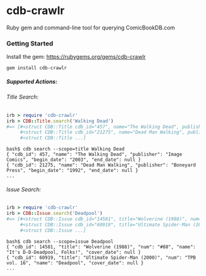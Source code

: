 cdb-crawlr
==========

Ruby gem and command-line tool for querying ComicBookDB.com

### Getting Started

Install the gem: https://rubygems.org/gems/cdb-crawlr

    gem install cdb-crawlr

##### Supported Actions:

###### Title Search:
```ruby
irb > require 'cdb-crawlr'
irb > CDB::Title.search('Walking Dead')
#=> [#<struct CDB::Title cdb_id="457", name="The Walking Dead", publisher="Image Comics", begin_date="2003", end_date=nil>,
     #<struct CDB::Title cdb_id="21275", name="Dead Man Walking", publisher="Boneyard Press", begin_date="1992", end_date=nil>,
     #<struct CDB::Title ...]
```
```
bash$ cdb search --scope=title Walking Dead
{ "cdb_id": 457, "name": "The Walking Dead", "publisher": "Image Comics", "begin_date": "2003", "end_date": null }
{ "cdb_id": 21275, "name": "Dead Man Walking", "publisher": "Boneyard Press", "begin_date": "1992", "end_date": null }
...
```

###### Issue Search:
```ruby
irb > require 'cdb-crawlr'
irb > CDB::Issue.search('Deadpool')
#=> [#<struct CDB::Issue cdb_id="14581", title="Wolverine (1988)", num="#88", name="It's D-D-Deadpool, Folks!", cover_date=nil>,
     #<struct CDB::Issue cdb_id="60919", title="Ultimate Spider-Man (2000)", num="TPB vol. 16", name="Deadpool", cover_date=nil>,
     #<struct CDB::Issue ...]
```
```
bash$ cdb search --scope=issue Deadpool
{ "cdb_id": 14581, "title": "Wolverine (1988)", "num": "#88", "name": "It's D-D-Deadpool, Folks!", "cover_date": null }
{ "cdb_id": 60919, "title": "Ultimate Spider-Man (2000)", "num": "TPB vol. 16", "name": "Deadpool", "cover_date": null }
...
```